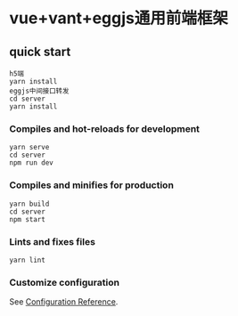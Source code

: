 # vue+vant+eggjs通用前端框架

## quick start
```
h5端
yarn install
eggjs中间接口转发
cd server
yarn install
```

### Compiles and hot-reloads for development
```
yarn serve
cd server
npm run dev
```

### Compiles and minifies for production
```
yarn build
cd server
npm start
```

### Lints and fixes files
```
yarn lint
```

### Customize configuration
See [Configuration Reference](https://cli.vuejs.org/config/).
